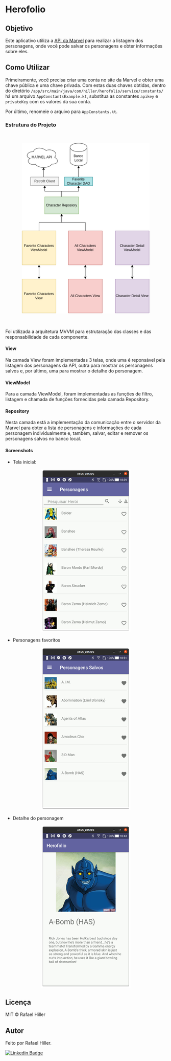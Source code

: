 # Herofolio

## Objetivo

Este aplicativo utiliza a [API da Marvel](https://developer.marvel.com/) para realizar a listagem dos personagens, onde você pode salvar os personagens e obter informações sobre eles.

## Como Utilizar

Primeiramente, você precisa criar uma conta no site da Marvel e obter uma chave pública e uma chave privada. Com estas duas chaves obtidas, dentro do diretório `/app/src/main/java/com/hiller/herofolio/service/constants/` há um arquivo `AppConstantsExample.kt`, substitua as constantes `apikey` e `privateKey` com os valores da sua conta. </br>

Por último, renomeie o arquivo para `AppConstants.kt`.

### Estrutura do Projeto

</br>

<p align="center">
    <img src="screenshots/project_structure.png" alt="Unform" width="400"/>
</p>

</br>

Foi utilizada a arquitetura MVVM para estrutaração das classes e das responsabilidade de cada componente.

#### View
Na camada View foram implementadas 3 telas, onde uma é reponsável pela listagem dos personagens da API, outra para mostrar os personagens salvos e, por último, uma para mostrar o detalhe do personagem.

#### ViewModel
Para a camada ViewModel, foram implementadas as funções de filtro, listagem e chamada de funções fornecidas pela camada Repository.

#### Repository
Nesta camada está a implementação da comunicação entre o servidor da Marvel para obter a lista de personagens e informações de cada personagem individualmente e, também, salvar, editar e remover os personagens salvos no banco local.

#### Screenshots

* Tela inicial:

<p align="center">
    <img src="screenshots/herofolio_home.png" alt="Unform" width="280"/>
</p>

* Personagens favoritos
<p align="center">
    <img src="screenshots/herofolio_favorites.png" alt="Unform" width="280"/>
</p>

* Detalhe do personagem
<p align="center">
    <img src="screenshots/character_detail.png" alt="Unform" width="280"/>
</p>

## Licença

MIT © Rafael Hiller

## Autor

Feito por Rafael Hiller.

[![Linkedin Badge](https://img.shields.io/badge/-Rafael-blue?style=flat-square&logo=Linkedin&logoColor=white&link=hhttps://www.linkedin.com/in/rafael-hiller-0aa187133/)](https://www.linkedin.com/in/rafael-hiller-0aa187133/) 